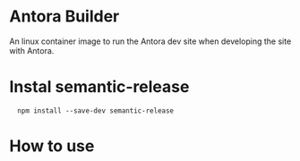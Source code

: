 # Antora Builder

An linux container image to run the Antora dev site when developing the site with Antora.

# Instal semantic-release 

```shell
  npm install --save-dev semantic-release
```
# How to use

```shell

```